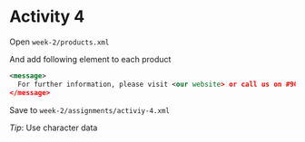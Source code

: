 # Activity 4

Open `week-2/products.xml`

And add following element to each product

```xml
<message>
  For further information, please visit <our website> or call us on #905-111-2222 & +1-800-111- 2222
</message>
```

Save to `week-2/assignments/activiy-4.xml`

_Tip_: Use character data
